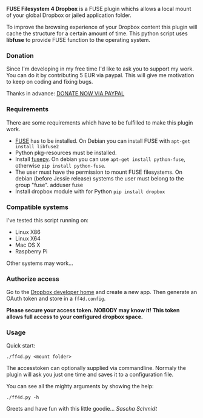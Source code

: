 **FUSE Filesystem 4 Dropbox** is a FUSE plugin whichs allows a local mount of your
global Dropbox or jailed application folder.

To improve the browsing experience of your Dropbox content this plugin will cache
the structure for a certain amount of time. This python script uses **libfuse** to
provide FUSE function to the operating system.

### Donation

Since I'm developing in my free time I'd like to ask you to support my work.
You can do it by contributing 5 EUR via paypal. This will give me motivation
to keep on coding and fixing bugs.

Thanks in advance: [DONATE NOW VIA PAYPAL](https://www.paypal.com/cgi-bin/webscr?no_note=0&lc=US&business=realriot%40realriot.de&item_name=GitHub+-+ff4d&cmd=_donations&currency_code=USD)

### Requirements

There are some requirements which have to be fulfilled to make this plugin work.
* [FUSE](http://fuse.sourceforge.net/) has to be installed. On Debian you can install FUSE with
 `apt-get install libfuse2`
* Python pkg-resources must be installed.
* Install [fusepy](https://github.com/fusepy/fusepy). On debian you can use `apt-get install python-fuse`, otherwise `pip install python-fuse`.
* The user must have the permission to mount FUSE filesystems. On debian (before Jessie release) systems the user must belong to the group "fuse".
 adduser <user> fuse
* Install dropbox module with for Python `pip install dropbox`

### Compatible systems

I've tested this script running on:

* Linux X86
* Linux X64
* Mac OS X
* Raspberry Pi

Other systems may work...

### Authorize access

Go to the [Dropbox developer home](https://www.dropbox.com/developers) and create a new app.
Then generate an OAuth token and store in a `ff4d.config`.

**Please secure your access token. NOBODY may know it! This token allows full access
to your configured dropbox space.**

### Usage

Quick start:

`./ff4d.py <mount folder>`

The accesstoken can optionally supplied via commandline. Normaly the plugin will ask you just one time
and saves it to a configuration file.

You can see all the mighty arguments by showing the help:

`./ff4d.py -h`

Greets and have fun with this little goodie... _Sascha Schmidt_

